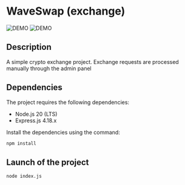 ﻿# WaveSwap (exchange)

![DEMO](https://imgur.com/pbQUZLP.png)
![DEMO](https://imgur.com/vbCrex9.png)

## Description
A simple crypto exchange project. Exchange requests are processed manually through the admin panel

## Dependencies
The project requires the following dependencies:
- Node.js 20 (LTS)
- Express.js 4.18.x

Install the dependencies using the command:
```bash
npm install
```
## Launch of the project
```bash
node index.js
```
